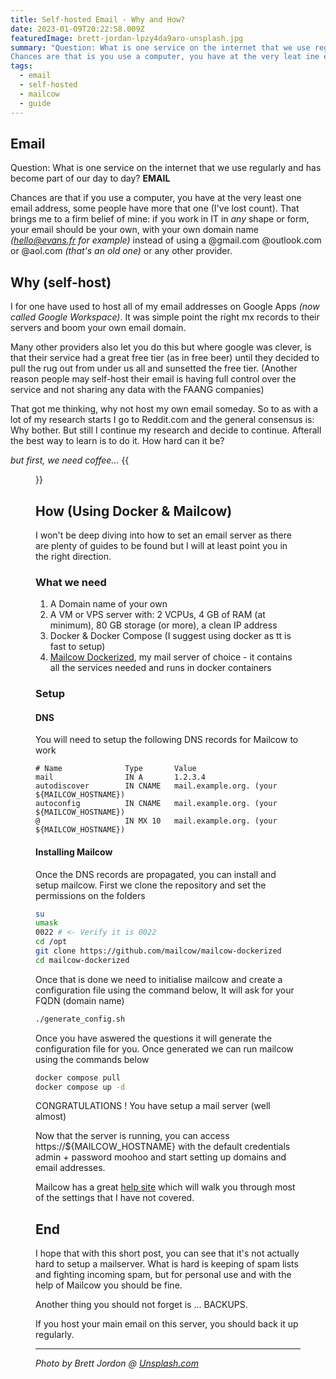 ```yaml
---
title: Self-hosted Email - Why and How?
date: 2023-01-09T20:22:58.009Z
featuredImage: brett-jordan-lpzy4da9aro-unsplash.jpg
summary: "Question: What is one service on the internet that we use regularly and has become part of our day to day? **EMAIL** - 
Chances are that is you use a computer, you have at the very leat ine email address, some people have more that one (I've lost count of how many I have). Why should you have your own?"
tags:
  - email
  - self-hosted
  - mailcow
  - guide
---
```

## Email
Question: What is one service on the internet that we use regularly and has become part of our day to day? **EMAIL**

Chances are that if you use a computer, you have at the very least one email address, some people have more that one (I've lost count). That brings me to a firm belief of mine: if you work in IT in _any_ shape or form, your email should be your own, with your own domain name _(hello@evans.fr for example)_ instead of using a @gmail.com @outlook.com or @aol.com _(that's an old one)_ or any other provider.

## Why (self-host)
I for one have used to host all of my email addresses on Google Apps _(now called Google Workspace)_. It was simple point the right mx records to their servers and boom your own email domain.

Many other providers also let you do this but where google was clever, is that their service had a great free tier (as in free beer) until they decided to pull the rug out from under us all and sunsetted the free tier. (Another reason people may self-host their email is having full control over the service and not sharing any data with the FAANG companies)

That got me thinking, why not host my own email someday. So to as with a lot of my research starts I go to Reddit.com and the general consensus is: Why bother. But still I continue my research and decide to continue. Afterall the best way to learn is to do it. How hard can it be?

_but first, we need coffee..._
{{<figure src="/img/bbt-first-coffee.gif">}}

## How (Using Docker & Mailcow)

I won't be deep diving into how to set an email server as there are plenty of guides to be found but I will at least point you in the right direction.

### What we need

1. A Domain name of your own
2. A VM or VPS server with: 2 VCPUs, 4 GB of RAM (at minimum), 80 GB storage (or more), a clean IP address
3. Docker & Docker Compose (I suggest using docker as tt is fast to setup)
4. [Mailcow Dockerized](https://mailcow.email/), my mail server of choice - it contains all the services needed and runs in docker containers

### Setup
#### DNS
You will need to setup the following DNS records for Mailcow to work
```
# Name              Type       Value
mail                IN A       1.2.3.4
autodiscover        IN CNAME   mail.example.org. (your ${MAILCOW_HOSTNAME})
autoconfig          IN CNAME   mail.example.org. (your ${MAILCOW_HOSTNAME})
@                   IN MX 10   mail.example.org. (your ${MAILCOW_HOSTNAME})
```
#### Installing Mailcow

Once the DNS records are propagated, you can install and setup mailcow.
First we clone the repository and set the permissions on the folders
```bash
su
umask
0022 # <- Verify it is 0022
cd /opt
git clone https://github.com/mailcow/mailcow-dockerized
cd mailcow-dockerized
```
Once that is done we need to initialise mailcow and create a configuration file using the command below, It will ask for your FQDN (domain name)
```bash
./generate_config.sh
```
Once you have aswered the questions it will generate the configuration file for you. Once generated we can run mailcow using the commands below
```bash
docker compose pull
docker compose up -d
```
CONGRATULATIONS ! You have setup a mail server (well almost)

Now that the server is running, you can access https://${MAILCOW_HOSTNAME} with the default credentials admin + password moohoo and start setting up domains and email addresses.

Mailcow has a great [help site](https://docs.mailcow.email/post_installation/firststeps-ssl/) which will walk you through most of the settings that I have not covered.

## End
I hope that with this short post, you can see that it's not actually hard to setup a mailserver. What is hard is keeping of spam lists and fighting incoming spam, but for personal use and with the help of Mailcow you should be fine.

Another thing you should not forget is ... BACKUPS. 

If you host your main email on this server, you should back it up regularly.

---
_Photo by Brett Jordon @ [Unsplash.com](https://unsplash.com/@brett_jordan?utm_source=unsplash&utm_medium=referral&utm_content=creditCopyText)_
